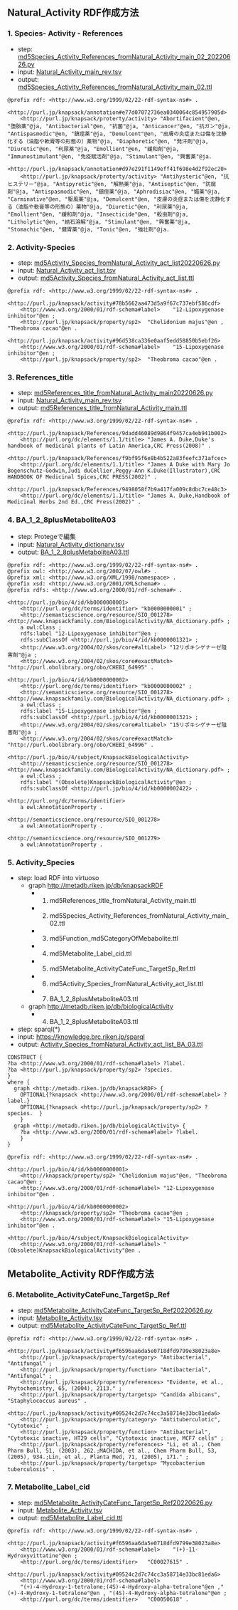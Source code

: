 
## Natural_Activity RDF作成方法
### 1. Species- Activity - References
* step: [md5Species_Activity_References_fromNatural_Activity_main_02_20220626.py](../kushida/変換スクリプト20220108/md5Species_Activity_References_fromNatural_Activity_main_02_20220626.py)
* input: [Natural_Activity_main_rev.tsv](../kushida/変換前20210927/Natural_Activity_main_rev.tsv)
* output: [md5Species_Activity_References_fromNatural_Activity_main_02.ttl](../kushida/変換結果20220108/python変換結果20220108/md5Species_Activity_References_fromNatural_Activity_main_02.ttl)

```
@prefix rdf: <http://www.w3.org/1999/02/22-rdf-syntax-ns#> .

<http://purl.jp/knapsack/annotation#e77d07072736ea0340064c854957905d>
	<http://purl.jp/knapsack/proterty/activity>	"Abortifacient"@en, "堕胎薬"@ja, "Antibacterial"@en, "抗菌"@ja, "Anticancer"@en, "抗ガン"@ja, "Antispasmodic"@en, "鎮痙薬"@ja, "Demulcent"@en, "皮膚の炎症または傷を沈静化する（油脂や軟膏等の形態の）薬物"@ja, "Diaphoretic"@en, "発汗剤"@ja, "Diuretic"@en, "利尿薬"@ja, "Emollient"@en, "緩和剤"@ja, "Immunostimulant"@en, "免疫賦活剤"@ja, "Stimulant"@en, "興奮薬"@ja.

<http://purl.jp/knapsack/annotation#d97e291f1149eff41f698e4d2f92ec20>
	<http://purl.jp/knapsack/proterty/activity>	"Antihysteric"@en, "抗ヒステリー"@ja, "Antipyretic"@en, "解熱薬"@ja, "Antiseptic"@en, "防腐剤"@ja, "Antispasmodic"@en, "鎮痙薬"@ja, "Aphrodisiac"@en, "媚薬"@ja, "Carminative"@en, "駆風薬"@ja, "Demulcent"@en, "皮膚の炎症または傷を沈静化する（油脂や軟膏等の形態の）薬物"@ja, "Diuretic"@en, "利尿薬"@ja, "Emollient"@en, "緩和剤"@ja, "Insecticide"@en, "殺虫剤"@ja, "Litholytic"@en, "結石溶解"@ja, "Stimulant"@en, "興奮薬"@ja, "Stomachic"@en, "健胃薬"@ja, "Tonic"@en, "強壮剤"@ja.

```

### 2. Activity-Species
* step: [md5Activity_Species_fromNatural_Activity_act_list20220626.py](../kushida/変換スクリプト20220108/md5Activity_Species_fromNatural_Activity_act_list20220626.py)
* input: [Natural_Activity_act_list.tsv](../kushida/変換前20210927/Natural_Activity_act_list.tsv)
* output: [md5Activity_Species_fromNatural_Activity_act_list.ttl](../kushida/変換結果20220108/python変換結果20220108/md5Activity_Species_fromNatural_Activity_act_list.ttl)

```
@prefix rdf: <http://www.w3.org/1999/02/22-rdf-syntax-ns#> .

<http://purl.jp/knapsack/activity#78b5662aa473d5a9f67c737ebf586cdf>
	<http://www.w3.org/2000/01/rdf-schema#label>	"12-Lipoxygenase inhibitor"@en ;
	<http://purl.jp/knapsack/property/sp2>	"Chelidonium majus"@en , "Theobroma cacao"@en .

<http://purl.jp/knapsack/activity#96d538ca336e0aaf5edd58850b5ebf26>
	<http://www.w3.org/2000/01/rdf-schema#label>	"15-Lipoxygenase inhibitor"@en ;
	<http://purl.jp/knapsack/property/sp2>	"Theobroma cacao"@en .
```

### 3. References_title
* step: [md5References_title_fromNatural_Activity_main20220626.py](../kushida/変換スクリプト20220108/md5References_title_fromNatural_Activity_main20220626.py)
* input: [Natural_Activity_main_rev.tsv](../kushida/変換前20210927/Natural_Activity_main_rev.tsv)
* output: [md5References_title_fromNatural_Activity_main.ttl](../kushida/変換結果20220108/python変換結果20220108/md5References_title_fromNatural_Activity_main.ttl)

```
@prefix rdf: <http://www.w3.org/1999/02/22-rdf-syntax-ns#> .

<http://purl.jp/knapsack/References/9dadd46089d9864f9457ca4eb941b002>
	<http://purl.org/dc/elements/1.1/title>	"James A. Duke,Duke's handbook of medicinal plants of Latin America,CRC Press(2008)" . 
    
<http://purl.jp/knapsack/References/f9bf95f6e8b4b522a83feefc371afcec>
	<http://purl.org/dc/elements/1.1/title>	"James A Duke with Mary Jo Bogenschutz-Godwin,Judi duCellier,Peggy-Ann K.Duke(Illustrator),CRC HANDBOOK OF Medicinal Spices,CRC PRESS(2002)" . 
    
<http://purl.jp/knapsack/References/9498058f7b9a417fa009c8dbc7ce48c3>
	<http://purl.org/dc/elements/1.1/title>	"James A. Duke,Handbook of Medicinal Herbs 2nd Ed.,CRC Press(2002)" . 
```

### 4. BA_1_2_8plusMetaboliteA03
* step: Protegeで編集
* input: [Natural_Activity_dictionary.tsv](../kushida/変換前20210927/Natural_Activity_dictionary.tsv)
* output: [BA_1_2_8plusMetaboliteA03.ttl](../kushida/変換結果20220108/Protegeで編集20220121/BA_1_2_8plusMetaboliteA03.ttl)

```
@prefix rdf: <http://www.w3.org/1999/02/22-rdf-syntax-ns#> .
@prefix owl: <http://www.w3.org/2002/07/owl#> .
@prefix xml: <http://www.w3.org/XML/1998/namespace> .
@prefix xsd: <http://www.w3.org/2001/XMLSchema#> .
@prefix rdfs: <http://www.w3.org/2000/01/rdf-schema#> .

<http://purl.jp/bio/4/id/kb0000000001>
    <http://purl.org/dc/terms/identifier> "kb0000000001" ;
    <http://semanticscience.org/resource/SIO_001278> <http://www.knapsackfamily.com/BiologicalActivity/NA_dictionary.pdf> ;
    a owl:Class ;
    rdfs:label "12-Lipoxygenase inhibitor"@en ;
    rdfs:subClassOf <http://purl.jp/bio/4/id/kb0000001321> ;
    <http://www.w3.org/2004/02/skos/core#altLabel> "12リポキシゲナーゼ阻害剤"@ja ;
    <http://www.w3.org/2004/02/skos/core#exactMatch> "http://purl.obolibrary.org/obo/CHEBI_64995" .

<http://purl.jp/bio/4/id/kb0000000002>
    <http://purl.org/dc/terms/identifier> "kb0000000002" ;
    <http://semanticscience.org/resource/SIO_001278> <http://www.knapsackfamily.com/BiologicalActivity/NA_dictionary.pdf> ;
    a owl:Class ;
    rdfs:label "15-Lipoxygenase inhibitor"@en ;
    rdfs:subClassOf <http://purl.jp/bio/4/id/kb0000001321> ;
    <http://www.w3.org/2004/02/skos/core#altLabel> "15リポキシゲナーゼ阻害剤"@ja ;
    <http://www.w3.org/2004/02/skos/core#exactMatch> "http://purl.obolibrary.org/obo/CHEBI_64996" .
```
```
<http://purl.jp/bio/4/subject/KnapsackBiologicalActivity>
    <http://semanticscience.org/resource/SIO_001278> <http://www.knapsackfamily.com/BiologicalActivity/NA_dictionary.pdf> ;
    a owl:Class ;
    rdfs:label "(Obsolete)KnapsackBiologicalActivity"@en ;
    rdfs:subClassOf <http://purl.jp/bio/4/id/kb0000002422> .

<http://purl.org/dc/terms/identifier>
    a owl:AnnotationProperty .

<http://semanticscience.org/resource/SIO_001278>
    a owl:AnnotationProperty .

<http://semanticscience.org/resource/SIO_001279>
    a owl:AnnotationProperty .
```


### 5. Activity_Species
* step: load RDF into virtuoso
   * graph <http://metadb.riken.jp/db/knapsackRDF>
     * 1. md5References_title_fromNatural_Activity_main.ttl
     * 2. md5Species_Activity_References_fromNatural_Activity_main_02.ttl
     * 3. md5Function_md5CategoryOfMebabolite.ttl
     * 4. md5Metabolite_Label_cid.ttl
     * 5. md5Metabolite_ActivityCateFunc_TargetSp_Ref.ttl
     * 6. md5Activity_Species_fromNatural_Activity_act_list.ttl
     * 7. BA_1_2_8plusMetaboliteA03.ttl
   * graph <http://metadb.riken.jp/db/biologicalActivity>
     * 4. BA_1_2_8plusMetaboliteA03.ttl
* step: sparql(*) 
* input: https://knowledge.brc.riken.jp/sparql
* output: [Activity_Species_fromNatural_Activity_act_list_BA_03.ttl](../kushida/変換結果20220108/SPARQLで取得20220121/Activity_Species_fromNatural_Activity_act_list_BA_03.ttl)

```
CONSTRUCT {
?ba <http://www.w3.org/2000/01/rdf-schema#label> ?label. 
?ba <http://purl.jp/knapsack/property/sp2> ?species. 
}
where {
  graph <http://metadb.riken.jp/db/knapsackRDF> {
    OPTIONAL{?knapsack <http://www.w3.org/2000/01/rdf-schema#label> ?label.}
    OPTIONAL{?knapsack <http://purl.jp/knapsack/property/sp2> ?species.  }
    }  
  graph <http://metadb.riken.jp/db/biologicalActivity> {
    ?ba <http://www.w3.org/2000/01/rdf-schema#label> ?label.  
    }
}

```
```
@prefix rdf: <http://www.w3.org/1999/02/22-rdf-syntax-ns#> .

<http://purl.jp/bio/4/id/kb0000000001>
    <http://knapsack/property/sp2> "Chelidonium majus"@en, "Theobroma cacao"@en ;
    <http://www.w3.org/2000/01/rdf-schema#label> "12-Lipoxygenase inhibitor"@en .

<http://purl.jp/bio/4/id/kb0000000002>
    <http://knapsack/property/sp2> "Theobroma cacao"@en ;
    <http://www.w3.org/2000/01/rdf-schema#label> "15-Lipoxygenase inhibitor"@en .
```
```
<http://purl.jp/bio/4/subject/KnapsackBiologicalActivity>
    <http://www.w3.org/2000/01/rdf-schema#label> "(Obsolete)KnapsackBiologicalActivity"@en .
```



## Metabolite_Activity RDF作成方法
### 6. Metabolite_ActivityCateFunc_TargetSp_Ref
* step: [md5Metabolite_ActivityCateFunc_TargetSp_Ref20220626.py](../kushida/変換スクリプト20220108/md5Metabolite_ActivityCateFunc_TargetSp_Ref20220626.py)
* input: [Metabolite_Activity.tsv](../kushida/変換前20210927/Metabolite_Activity.tsv)
* output: [md5Metabolite_ActivityCateFunc_TargetSp_Ref.ttl](../kushida/変換結果20220108/python変換結果20220108/md5Metabolite_ActivityCateFunc_TargetSp_Ref.ttl)

```
@prefix rdf: <http://www.w3.org/1999/02/22-rdf-syntax-ns#> .

<http://purl.jp/knapsack/activity#f6596aa6da5e0718dfd9799e38023a8e>
	<http://purl.jp/knapsack/property/category> "Antibacterial", "Antifungal" ;
	<http://purl.jp/knapsack/property/function> "Antibacterial", "Antifungal" ;
	<http://purl.jp/knapsack/property/references> "Evidente, et al., Phytochemistry, 65, (2004), 2113." ;
	<http://purl.jp/knapsack/property/targetsp> "Candida albicans", "Staphylococcus aureus" .

<http://purl.jp/knapsack/activity#09524c2d7c74cc3a58714e33bc81eda6>
	<http://purl.jp/knapsack/property/category> "Antituberculotic", "Cytotoxic" ;
	<http://purl.jp/knapsack/property/function> "Antibacterial", "Cytotoxic inactive, HT29 cells", "Cytotoxic inactive, MCF7 cells" ;
	<http://purl.jp/knapsack/property/references> "Li, et al., Chem Pharm Bull, 51, (2003), 262.;MACHIDA, et al., Chem Pharm Bull, 53, (2005), 934.;Lin, et al., Planta Med, 71, (2005), 171." ; 
	<http://purl.jp/knapsack/property/targetsp> "Mycobacterium tuberculosis" .
```

### 7. Metabolite_Label_cid
* step: [md5Metabolite_ActivityCateFunc_TargetSp_Ref20220626.py](../kushida/変換スクリプト20220108/md5Metabolite_ActivityCateFunc_TargetSp_Ref20220626.py)
* input: [Metabolite_Activity.tsv](../kushida/変換前20210927/Metabolite_Activity.tsv)
* output: [md5Metabolite_Label_cid.ttl](../kushida/変換結果20220108/python変換結果20220108/md5Metabolite_Label_cid.ttl)

```
@prefix rdf: <http://www.w3.org/1999/02/22-rdf-syntax-ns#> .

<http://purl.jp/knapsack/activity#f6596aa6da5e0718dfd9799e38023a8e>
	<http://www.w3.org/2000/01/rdf-schema#label>	"(+)-11-Hydroxyvittatine"@en ;
	<http://purl.org/dc/terms/identifier>	"C00027615" .

<http://purl.jp/knapsack/activity#09524c2d7c74cc3a58714e33bc81eda6>
	<http://www.w3.org/2000/01/rdf-schema#label>
	"(+)-4-Hydroxy-1-tetralone;(4S)-4-Hydroxy-alpha-tetralone"@en ,"(+)-4-Hydroxy-1-tetralone"@en , "(4S)-4-Hydroxy-alpha-tetralone"@en ;
	<http://purl.org/dc/terms/identifier>	"C00050618" .
```




